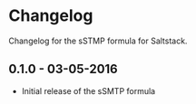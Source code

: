# Changelog
Changelog for the sSTMP formula for Saltstack.

## 0.1.0 - 03-05-2016
- Initial release of the sSMTP formula
